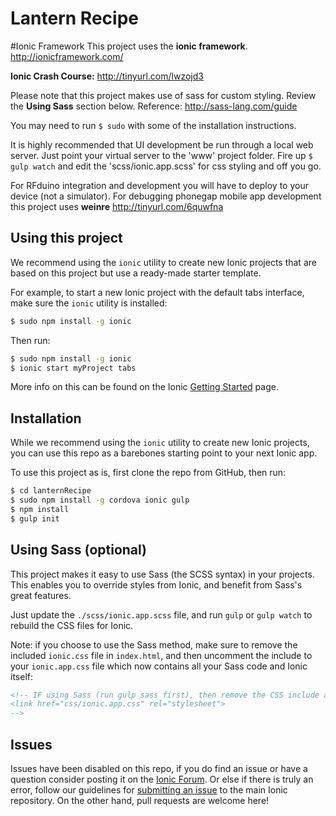 Lantern Recipe
=====================

#Ionic Framework
This project uses the **ionic framework**. http://ionicframework.com/

**Ionic Crash Course:** http://tinyurl.com/lwzojd3

Please note that this project makes use of sass for custom styling. Review the **Using Sass** section below. Reference: http://sass-lang.com/guide

You may need to run `$ sudo` with some of the installation instructions.

It is highly recommended that UI development be run through a local web server. Just point your virtual server to the 'www' project folder.
Fire up `$ gulp watch` and edit the 'scss/ionic.app.scss' for css styling and off you go.

For RFduino integration and development you will have to deploy to your device (not a simulator).
For debugging phonegap mobile app development this project uses **weinre** http://tinyurl.com/6quwfna







## Using this project

We recommend using the `ionic` utility to create new Ionic projects that are based on this project but use a ready-made starter template.

For example, to start a new Ionic project with the default tabs interface, make sure the `ionic` utility is installed:

```bash
$ sudo npm install -g ionic
```

Then run:

```bash
$ sudo npm install -g ionic
$ ionic start myProject tabs
```

More info on this can be found on the Ionic [Getting Started](http://ionicframework.com/getting-started) page.

## Installation

While we recommend using the `ionic` utility to create new Ionic projects, you can use this repo as a barebones starting point to your next Ionic app.

To use this project as is, first clone the repo from GitHub, then run:

```bash
$ cd lanternRecipe
$ sudo npm install -g cordova ionic gulp
$ npm install
$ gulp init
```

## Using Sass (optional)

This project makes it easy to use Sass (the SCSS syntax) in your projects. This enables you to override styles from Ionic, and benefit from
Sass's great features.

Just update the `./scss/ionic.app.scss` file, and run `gulp` or `gulp watch` to rebuild the CSS files for Ionic.

Note: if you choose to use the Sass method, make sure to remove the included `ionic.css` file in `index.html`, and then uncomment
the include to your `ionic.app.css` file which now contains all your Sass code and Ionic itself:

```html
<!-- IF using Sass (run gulp sass first), then remove the CSS include above
<link href="css/ionic.app.css" rel="stylesheet">
-->
```
## Issues
Issues have been disabled on this repo, if you do find an issue or have a question consider posting it on the [Ionic Forum](http://forum.ionicframework.com/).  Or else if there is truly an error, follow our guidelines for [submitting an issue](http://ionicframework.com/contribute/#issues) to the main Ionic repository. On the other hand, pull requests are welcome here!

